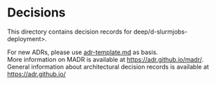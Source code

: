 # Decisions

This directory contains decision records for deep/d-slurmjobs-deployment>.

For new ADRs, please use [adr-template.md](adr-template.md) as basis.  
More information on MADR is available at <https://adr.github.io/madr/>.  
General information about architectural decision records is available at <https://adr.github.io/>  
